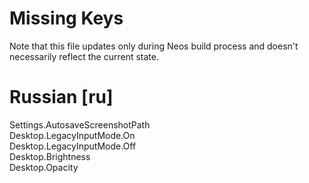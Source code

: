 # Missing Keys
Note that this file updates only during Neos build process and doesn't necessarily reflect the current state.

# Russian [ru]
Settings.AutosaveScreenshotPath  
Desktop.LegacyInputMode.On  
Desktop.LegacyInputMode.Off  
Desktop.Brightness  
Desktop.Opacity  

